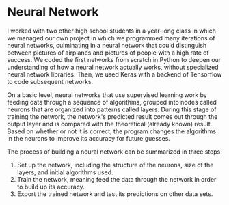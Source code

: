 # Neural Network 

I worked with two other high school students in a year-long class in which we managed our own project in which we programmed many iterations of neural networks, culminating in a neural network that could distinguish between pictures of airplanes and pictures of people with a high rate of success. We coded the first networks from scratch in Python to deepen our understanding of how a neural network actually works, without specialized neural network libraries. Then, we used Keras with a backend of Tensorflow to code subsequent networks.

On a basic level, neural networks that use supervised learning work by feeding data through a sequence of algorithms, grouped into nodes called neurons that are organized into patterns called layers. During this stage of training the network, the network's predicted result comes out through the output layer and is compared with the theoretical (already known) result. Based on whether or not it is correct, the program changes the algorithms in the neurons to improve its accuracy for future guesses.

The process of building a neural network can be summarized in three steps:
1. Set up the network, including the structure of the neurons, size of the layers, and initial algorithms used.
2. Train the network, meaning feed the data through the network in order to build up its accuracy.
3. Export the trained network and test its predictions on other data sets.
